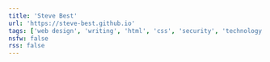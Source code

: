 ```yaml
---
title: 'Steve Best'
url: 'https://steve-best.github.io'
tags: ['web design', 'writing', 'html', 'css', 'security', 'technology', 'linux', 'apple', 'art directed']
nsfw: false
rss: false
---
```

